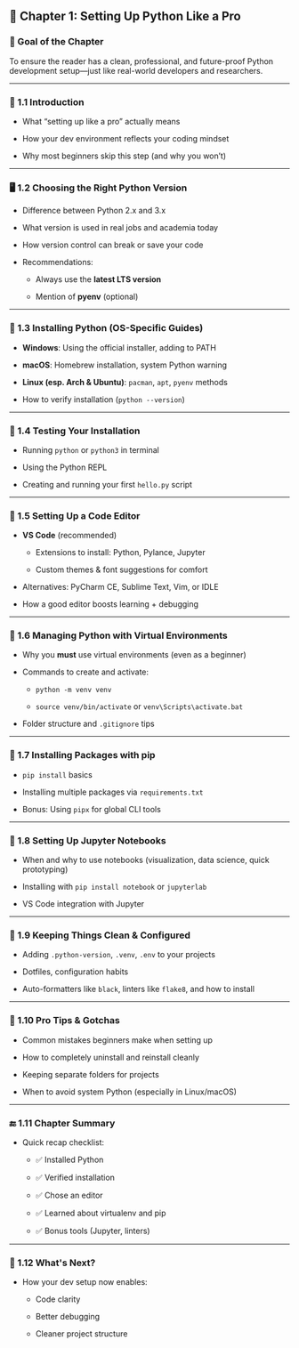 ## 📘 **Chapter 1: Setting Up Python Like a Pro**

### 🎯 Goal of the Chapter

To ensure the reader has a clean, professional, and future-proof Python development setup—just like real-world developers and researchers.

----------

### 🧱 1.1 Introduction

-   What “setting up like a pro” actually means
    
-   How your dev environment reflects your coding mindset
    
-   Why most beginners skip this step (and why you won’t)
    

----------

### 🖥️ 1.2 Choosing the Right Python Version

-   Difference between Python 2.x and 3.x
    
-   What version is used in real jobs and academia today
    
-   How version control can break or save your code
    
-   Recommendations:
    
    -   Always use the **latest LTS version**
        
    -   Mention of **pyenv** (optional)
        

----------

### 💾 1.3 Installing Python (OS-Specific Guides)

-   **Windows**: Using the official installer, adding to PATH
    
-   **macOS**: Homebrew installation, system Python warning
    
-   **Linux (esp. Arch & Ubuntu)**: `pacman`, `apt`, `pyenv` methods
    
-   How to verify installation (`python --version`)
    

----------

### 🧪 1.4 Testing Your Installation

-   Running `python` or `python3` in terminal
    
-   Using the Python REPL
    
-   Creating and running your first `hello.py` script
    

----------

### 🧰 1.5 Setting Up a Code Editor

-   **VS Code** (recommended)
    
    -   Extensions to install: Python, Pylance, Jupyter
        
    -   Custom themes & font suggestions for comfort
        
-   Alternatives: PyCharm CE, Sublime Text, Vim, or IDLE
    
-   How a good editor boosts learning + debugging
    

----------

### 🐍 1.6 Managing Python with Virtual Environments

-   Why you **must** use virtual environments (even as a beginner)
    
-   Commands to create and activate:
    
    -   `python -m venv venv`
        
    -   `source venv/bin/activate` or `venv\Scripts\activate.bat`
        
-   Folder structure and `.gitignore` tips
    

----------

### 🧪 1.7 Installing Packages with pip

-   `pip install` basics
    
-   Installing multiple packages via `requirements.txt`
    
-   Bonus: Using `pipx` for global CLI tools
    

----------

### 🔬 1.8 Setting Up Jupyter Notebooks

-   When and why to use notebooks (visualization, data science, quick prototyping)
    
-   Installing with `pip install notebook` or `jupyterlab`
    
-   VS Code integration with Jupyter
    

----------

### 🔄 1.9 Keeping Things Clean & Configured

-   Adding `.python-version`, `.venv`, `.env` to your projects
    
-   Dotfiles, configuration habits
    
-   Auto-formatters like `black`, linters like `flake8`, and how to install
    

----------

### 🧙 1.10 Pro Tips & Gotchas

-   Common mistakes beginners make when setting up
    
-   How to completely uninstall and reinstall cleanly
    
-   Keeping separate folders for projects
    
-   When to avoid system Python (especially in Linux/macOS)
    

----------

### 🔚 1.11 Chapter Summary

-   Quick recap checklist:
    
    -   ✅ Installed Python
        
    -   ✅ Verified installation
        
    -   ✅ Chose an editor
        
    -   ✅ Learned about virtualenv and pip
        
    -   ✅ Bonus tools (Jupyter, linters)
        

----------

### 🧭 1.12 What's Next?

-   How your dev setup now enables:
    
    -   Code clarity
        
    -   Better debugging
        
    -   Cleaner project structure
